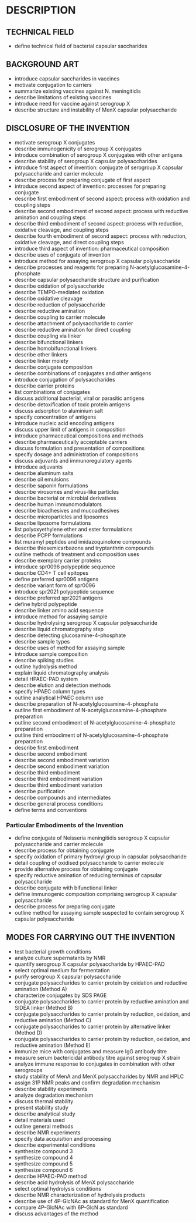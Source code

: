 # DESCRIPTION

## TECHNICAL FIELD

- define technical field of bacterial capsular saccharides

## BACKGROUND ART

- introduce capsular saccharides in vaccines
- motivate conjugation to carriers
- summarize existing vaccines against N. meningitidis
- describe limitations of existing vaccines
- introduce need for vaccine against serogroup X
- describe structure and instability of MenX capsular polysaccharide

## DISCLOSURE OF THE INVENTION

- motivate serogroup X conjugates
- describe immunogenicity of serogroup X conjugates
- introduce combination of serogroup X conjugates with other antigens
- describe stability of serogroup X capsular polysaccharides
- introduce first aspect of invention: conjugate of serogroup X capsular polysaccharide and carrier molecule
- describe process for preparing conjugate of first aspect
- introduce second aspect of invention: processes for preparing conjugate
- describe first embodiment of second aspect: process with oxidation and coupling steps
- describe second embodiment of second aspect: process with reductive amination and coupling steps
- describe third embodiment of second aspect: process with reduction, oxidative cleavage, and coupling steps
- describe fourth embodiment of second aspect: process with reduction, oxidative cleavage, and direct coupling steps
- introduce third aspect of invention: pharmaceutical composition
- describe uses of conjugate of invention
- introduce method for assaying serogroup X capsular polysaccharide
- describe processes and reagents for preparing N-acetylglucosamine-4-phosphate
- describe capsular polysaccharide structure and purification
- describe oxidation of polysaccharide
- describe TEMPO-mediated oxidation
- describe oxidative cleavage
- describe reduction of polysaccharide
- describe reductive amination
- describe coupling to carrier molecule
- describe attachment of polysaccharide to carrier
- describe reductive amination for direct coupling
- describe coupling via linker
- describe bifunctional linkers
- describe homobifunctional linkers
- describe other linkers
- describe linker moiety
- describe conjugate composition
- describe combinations of conjugates and other antigens
- introduce conjugation of polysaccharides
- describe carrier proteins
- list combinations of conjugates
- discuss additional bacterial, viral or parasitic antigens
- describe detoxification of toxic protein antigens
- discuss adsorption to aluminium salt
- specify concentration of antigens
- introduce nucleic acid encoding antigens
- discuss upper limit of antigens in composition
- introduce pharmaceutical compositions and methods
- describe pharmaceutically acceptable carriers
- discuss formulation and presentation of compositions
- specify dosage and administration of compositions
- discuss adjuvants and immunoregulatory agents
- introduce adjuvants
- describe aluminum salts
- describe oil emulsions
- describe saponin formulations
- describe virosomes and virus-like particles
- describe bacterial or microbial derivatives
- describe human immunomodulators
- describe bioadhesives and mucoadhesives
- describe microparticles and liposomes
- describe liposome formulations
- list polyoxyethylene ether and ester formulations
- describe PCPP formulations
- list muramyl peptides and imidazoquinolone compounds
- describe thiosemicarbazone and tryptanthrin compounds
- outline methods of treatment and composition uses
- describe exemplary carrier proteins
- introduce spr0096 polypeptide sequence
- describe CD4+ T cell epitopes
- define preferred spr0096 antigens
- describe variant form of spr0096
- introduce spr2021 polypeptide sequence
- describe preferred spr2021 antigens
- define hybrid polypeptide
- describe linker amino acid sequence
- introduce method for assaying sample
- describe hydrolysing serogroup X capsular polysaccharide
- describe liquid chromatography step
- describe detecting glucosamine-4-phosphate
- describe sample types
- describe uses of method for assaying sample
- introduce sample composition
- describe spiking studies
- outline hydrolysis method
- explain liquid chromatography analysis
- detail HPAEC-PAD system
- describe elution and detection methods
- specify HPAEC column types
- outline analytical HPAEC column use
- describe preparation of N-acetylglucosamine-4-phosphate
- outline first embodiment of N-acetylglucosamine-4-phosphate preparation
- outline second embodiment of N-acetylglucosamine-4-phosphate preparation
- outline third embodiment of N-acetylglucosamine-4-phosphate preparation
- describe first embodiment
- describe second embodiment
- describe second embodiment variation
- describe second embodiment variation
- describe third embodiment
- describe third embodiment variation
- describe third embodiment variation
- describe purification
- describe compounds and intermediates
- describe general process conditions
- define terms and conventions

### Particular Embodiments of the Invention

- define conjugate of Neisseria meningitidis serogroup X capsular polysaccharide and carrier molecule
- describe process for obtaining conjugate
- specify oxidation of primary hydroxyl group in capsular polysaccharide
- detail coupling of oxidised polysaccharide to carrier molecule
- provide alternative process for obtaining conjugate
- specify reductive amination of reducing terminus of capsular polysaccharide
- describe conjugate with bifunctional linker
- define immunogenic composition comprising serogroup X capsular polysaccharide
- describe process for preparing conjugate
- outline method for assaying sample suspected to contain serogroup X capsular polysaccharide

## MODES FOR CARRYING OUT THE INVENTION

- test bacterial growth conditions
- analyze culture supernatants by NMR
- quantify serogroup X capsular polysaccharide by HPAEC-PAD
- select optimal medium for fermentation
- purify serogroup X capsular polysaccharide
- conjugate polysaccharides to carrier protein by oxidation and reductive amination (Method A)
- characterize conjugates by SDS PAGE
- conjugate polysaccharides to carrier protein by reductive amination and SIDEA linker (Method B)
- conjugate polysaccharides to carrier protein by reduction, oxidation, and reductive amination (Method C)
- conjugate polysaccharides to carrier protein by alternative linker (Method D)
- conjugate polysaccharides to carrier protein by reduction, oxidation, and reductive amination (Method E)
- immunize mice with conjugates and measure IgG antibody titre
- measure serum bactericidal antibody titre against serogroup X strain
- analyze immune response to conjugates in combination with other serogroups
- study stability of MenA and MenX polysaccharides by NMR and HPLC
- assign 31P NMR peaks and confirm degradation mechanism
- describe stability experiments
- analyze degradation mechanism
- discuss thermal stability
- present stability study
- describe analytical study
- detail materials used
- outline general methods
- describe NMR experiments
- specify data acquisition and processing
- describe experimental conditions
- synthesize compound 3
- synthesize compound 4
- synthesize compound 5
- synthesize compound 6
- describe HPAEC-PAD method
- describe acid hydrolysis of MenX polysaccharide
- select optimal hydrolysis conditions
- describe NMR characterization of hydrolysis products
- describe use of 4P-GlcNAc as standard for MenX quantification
- compare 4P-GlcNAc with 6P-GlcN as standard
- discuss advantages of the method

